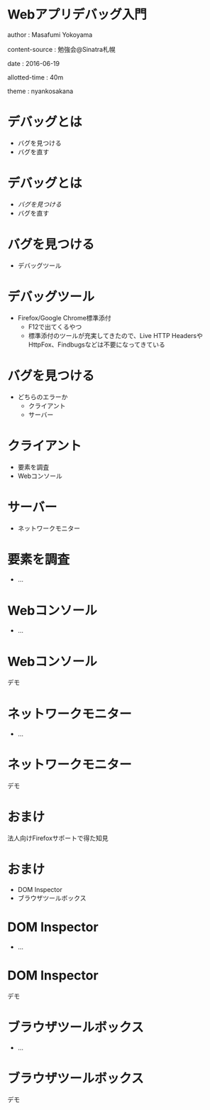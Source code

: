 # Webアプリデバッグ入門

author
:   Masafumi Yokoyama

content-source
:   勉強会@Sinatra札幌

date
:   2016-06-19

allotted-time
:   40m

theme
:   nyankosakana

# デバッグとは

* バグを見つける
* バグを直す

# デバッグとは

* *バグを見つける*
* バグを直す

# バグを見つける

* デバッグツール

# デバッグツール

* Firefox/Google Chrome標準添付
  * F12で出てくるやつ
  * 標準添付のツールが充実してきたので、Live HTTP HeadersやHttpFox、Findbugsなどは不要になってきている

# バグを見つける

* どちらのエラーか
  * クライアント
  * サーバー

# クライアント

* 要素を調査
* Webコンソール

# サーバー

* ネットワークモニター

# 要素を調査

* ...

# Webコンソール

* ...

# Webコンソール

デモ

# ネットワークモニター

* ...

# ネットワークモニター

デモ

# おまけ

法人向けFirefoxサポートで得た知見

# おまけ

* DOM Inspector
* ブラウザツールボックス

# DOM Inspector

* ...

# DOM Inspector

デモ

# ブラウザツールボックス

* ...

# ブラウザツールボックス

デモ
